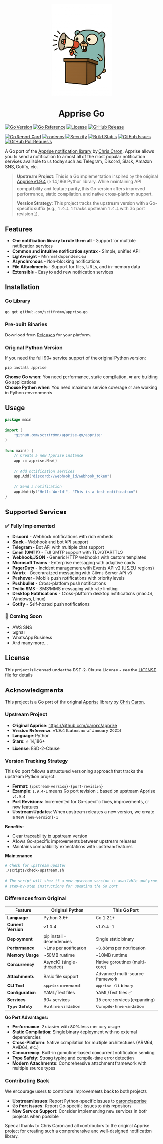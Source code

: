 <div align="center">
  <img src="docs/apprise-go.png" alt="Apprise Go Logo" width="200"/>
  
  # Apprise Go
</div>

[![Go Version](https://img.shields.io/github/go-mod/go-version/scttfrdmn/apprise-go)](https://golang.org/)
[![Go Reference](https://pkg.go.dev/badge/github.com/scttfrdmn/apprise-go.svg)](https://pkg.go.dev/github.com/scttfrdmn/apprise-go)
[![License](https://img.shields.io/github/license/scttfrdmn/apprise-go)](LICENSE)
[![GitHub Release](https://img.shields.io/github/v/release/scttfrdmn/apprise-go)](https://github.com/scttfrdmn/apprise-go/releases)

[![Go Report Card](https://goreportcard.com/badge/github.com/scttfrdmn/apprise-go)](https://goreportcard.com/report/github.com/scttfrdmn/apprise-go)
[![codecov](https://codecov.io/gh/scttfrdmn/apprise-go/branch/main/graph/badge.svg)](https://codecov.io/gh/scttfrdmn/apprise-go)
[![Security](https://img.shields.io/badge/security-gosec-brightgreen)](https://github.com/scttfrdmn/apprise-go/security)
[![Build Status](https://img.shields.io/github/actions/workflow/status/scttfrdmn/apprise-go/ci.yml?branch=main)](https://github.com/scttfrdmn/apprise-go/actions)
[![GitHub Issues](https://img.shields.io/github/issues/scttfrdmn/apprise-go)](https://github.com/scttfrdmn/apprise-go/issues)
[![GitHub Pull Requests](https://img.shields.io/github/issues-pr/scttfrdmn/apprise-go)](https://github.com/scttfrdmn/apprise-go/pulls)

A Go port of the [Apprise notification library](https://github.com/caronc/apprise) by [Chris Caron](https://github.com/caronc). Apprise allows you to send a notification to almost all of the most popular notification services available to us today such as: Telegram, Discord, Slack, Amazon SNS, Gotify, etc.

> **Upstream Project**: This is a Go implementation inspired by the original [Apprise v1.9.4](https://github.com/caronc/apprise/releases/tag/v1.9.4) (⭐ 14,186) Python library. While maintaining API compatibility and feature parity, this Go version offers improved performance, static compilation, and native cross-platform support.
> 
> **Version Strategy**: This project tracks the upstream version with a Go-specific suffix (e.g., `1.9.4-1` tracks upstream `1.9.4` with Go port revision `1`).

## Features

- **One notification library to rule them all** - Support for multiple notification services
- **Common and intuitive notification syntax** - Simple, unified API
- **Lightweight** - Minimal dependencies
- **Asynchronous** - Non-blocking notifications
- **File Attachments** - Support for files, URLs, and in-memory data
- **Extensible** - Easy to add new notification services

## Installation

### Go Library
```bash
go get github.com/scttfrdmn/apprise-go
```

### Pre-built Binaries
Download from [Releases](https://github.com/scttfrdmn/apprise-go/releases) for your platform.

### Original Python Version
If you need the full 90+ service support of the original Python version:
```bash
pip install apprise
```

**Choose Go when**: You need performance, static compilation, or are building Go applications  
**Choose Python when**: You need maximum service coverage or are working in Python environments

## Usage

```go
package main

import (
    "github.com/scttfrdmn/apprise-go/apprise"
)

func main() {
    // Create a new Apprise instance
    app := apprise.New()
    
    // Add notification services
    app.Add("discord://webhook_id/webhook_token")
    
    // Send a notification
    app.Notify("Hello World!", "This is a test notification")
}
```

## Supported Services

### ✅ Fully Implemented
- **Discord** - Webhook notifications with rich embeds
- **Slack** - Webhook and bot API support
- **Telegram** - Bot API with multiple chat support
- **Email (SMTP)** - Full SMTP support with TLS/STARTTLS
- **Webhook/JSON** - Generic HTTP webhooks with custom templates
- **Microsoft Teams** - Enterprise messaging with adaptive cards
- **PagerDuty** - Incident management with Events API v2 (US/EU regions)
- **Matrix** - Decentralized messaging with Client-Server API v3
- **Pushover** - Mobile push notifications with priority levels
- **Pushbullet** - Cross-platform push notifications
- **Twilio SMS** - SMS/MMS messaging with rate limiting
- **Desktop Notifications** - Cross-platform desktop notifications (macOS, Windows, Linux)
- **Gotify** - Self-hosted push notifications

### 🚧 Coming Soon
- AWS SNS
- Signal
- WhatsApp Business
- And many more...

## License

This project is licensed under the BSD-2-Clause License - see the [LICENSE](LICENSE) file for details.

## Acknowledgments

This project is a Go port of the original [Apprise](https://github.com/caronc/apprise) library by [Chris Caron](https://github.com/caronc).

### Upstream Project

- **Original Apprise**: https://github.com/caronc/apprise
- **Version Reference**: v1.9.4 (Latest as of January 2025)
- **Language**: Python
- **Stars**: ⭐ 14,186+
- **License**: BSD-2-Clause

### Version Tracking Strategy

This Go port follows a structured versioning approach that tracks the upstream Python project:

- **Format**: `{upstream-version}-{port-revision}`
- **Example**: `1.9.4-1` means Go port revision `1` based on upstream Apprise `v1.9.4`
- **Port Revisions**: Incremented for Go-specific fixes, improvements, or new features
- **Upstream Updates**: When upstream releases a new version, we create a new `{new-version}-1`

**Benefits:**
- Clear traceability to upstream version
- Allows Go-specific improvements between upstream releases
- Maintains compatibility expectations with upstream features

**Maintenance:**
```bash
# Check for upstream updates
./scripts/check-upstream.sh

# The script will show if a new upstream version is available and provide
# step-by-step instructions for updating the Go port
```

### Differences from Original

| Feature | Original Python | This Go Port |
|---------|----------------|--------------|
| **Language** | Python 3.6+ | Go 1.21+ |
| **Current Version** | v1.9.4 | v1.9.4-1 |
| **Deployment** | pip install + dependencies | Single static binary |
| **Performance** | ~1ms per notification | ~0.88ms per notification |
| **Memory Usage** | ~50MB runtime | ~10MB runtime |
| **Concurrency** | AsyncIO (single-threaded) | Native goroutines (multi-core) |
| **Attachments** | Basic file support | Advanced multi-source framework |
| **CLI Tool** | `apprise` command | `apprise-cli` binary |
| **Configuration** | YAML/Text files | YAML/Text files ✅ |
| **Services** | 90+ services | 15 core services (expanding) |
| **Type Safety** | Runtime validation | Compile-time validation |

**Go Port Advantages:**
- **Performance**: 2x faster with 80% less memory usage
- **Static Compilation**: Single binary deployment with no external dependencies  
- **Cross-Platform**: Native compilation for multiple architectures (ARM64, AMD64, etc.)
- **Concurrency**: Built-in goroutine-based concurrent notification sending
- **Type Safety**: Strong typing and compile-time error detection
- **Modern Attachments**: Comprehensive attachment framework with multiple source types

### Contributing Back

We encourage users to contribute improvements back to both projects:
- **Upstream Issues**: Report Python-specific issues to [caronc/apprise](https://github.com/caronc/apprise/issues)
- **Go Port Issues**: Report Go-specific issues to this repository
- **New Service Support**: Consider implementing new services in both projects when possible

Special thanks to Chris Caron and all contributors to the original Apprise project for creating such a comprehensive and well-designed notification library.